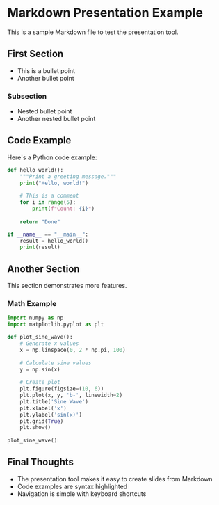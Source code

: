 # Markdown Presentation Example

This is a sample Markdown file to test the presentation tool.

## First Section

- This is a bullet point
- Another bullet point

### Subsection

- Nested bullet point
- Another nested bullet point

## Code Example

Here's a Python code example:

```python
def hello_world():
    """Print a greeting message."""
    print("Hello, world!")
    
    # This is a comment
    for i in range(5):
        print(f"Count: {i}")
        
    return "Done"

if __name__ == "__main__":
    result = hello_world()
    print(result)
```

## Another Section

This section demonstrates more features.

### Math Example

```python
import numpy as np
import matplotlib.pyplot as plt

def plot_sine_wave():
    # Generate x values
    x = np.linspace(0, 2 * np.pi, 100)
    
    # Calculate sine values
    y = np.sin(x)
    
    # Create plot
    plt.figure(figsize=(10, 6))
    plt.plot(x, y, 'b-', linewidth=2)
    plt.title('Sine Wave')
    plt.xlabel('x')
    plt.ylabel('sin(x)')
    plt.grid(True)
    plt.show()
    
plot_sine_wave()
```

## Final Thoughts

- The presentation tool makes it easy to create slides from Markdown
- Code examples are syntax highlighted
- Navigation is simple with keyboard shortcuts